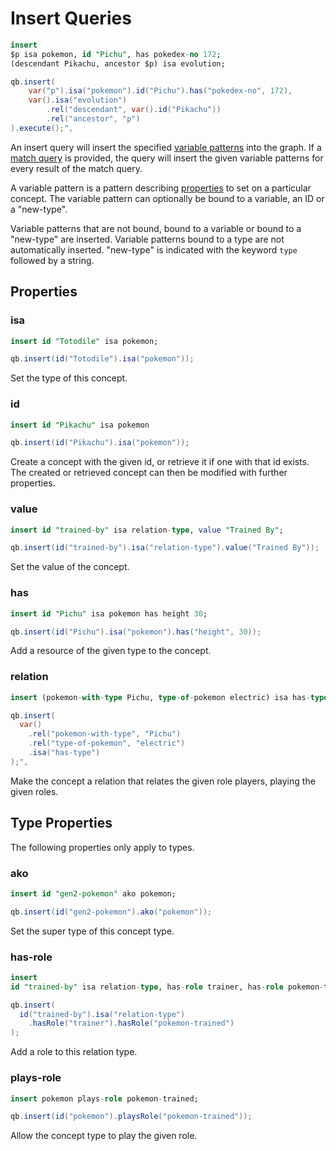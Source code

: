 # Insert Queries

```sql
insert
$p isa pokemon, id "Pichu", has pokedex-no 172;
(descendant Pikachu, ancestor $p) isa evolution;
```
```java
qb.insert(
    var("p").isa("pokemon").id("Pichu").has("pokedex-no", 172),
    var().isa("evolution")
        .rel("descendant", var().id("Pikachu"))
        .rel("ancestor", "p")
).execute();",
```

An insert query will insert the specified [variable
patterns](#variable-patterns) into the graph. If a [match
query](match-queries.md) is provided, the query will insert the given variable
patterns for every result of the match query.

A variable pattern is a pattern describing [properties](#properties) to set on
a particular concept. The variable pattern can optionally be bound to a
variable, an ID or a "new-type".

Variable patterns that are not bound, bound to a variable or bound to a
"new-type" are inserted. Variable patterns bound to a type are not
automatically inserted. "new-type" is indicated with the keyword `type`
followed by a string.

## Properties

### isa

```sql
insert id "Totodile" isa pokemon;
```
```java
qb.insert(id("Totodile").isa("pokemon"));
```

Set the type of this concept.

### id

```sql
insert id "Pikachu" isa pokemon
```
```java
qb.insert(id("Pikachu").isa("pokemon"));
```

Create a concept with the given id, or retrieve it if one with that id exists.
The created or retrieved concept can then be modified with further properties.

### value

```sql
insert id "trained-by" isa relation-type, value "Trained By";
```
```java
qb.insert(id("trained-by").isa("relation-type").value("Trained By"));
```

Set the value of the concept.

### has

```sql
insert id "Pichu" isa pokemon has height 30;
```
```java
qb.insert(id("Pichu").isa("pokemon").has("height", 30));
```

Add a resource of the given type to the concept.

### relation

```sql
insert (pokemon-with-type Pichu, type-of-pokemon electric) isa has-type;
```
```java
qb.insert(
  var()
    .rel("pokemon-with-type", "Pichu")
    .rel("type-of-pokemon", "electric")
    .isa("has-type")
);",
```

Make the concept a relation that relates the given role players, playing the
given roles.

## Type Properties

The following properties only apply to types.

### ako

```sql
insert id "gen2-pokemon" ako pokemon;
```
```java
qb.insert(id("gen2-pokemon").ako("pokemon"));
```

Set the super type of this concept type.

### has-role

```sql
insert
id "trained-by" isa relation-type, has-role trainer, has-role pokemon-trained;
```
```java
qb.insert(
  id("trained-by").isa("relation-type")
    .hasRole("trainer").hasRole("pokemon-trained")
);
```

Add a role to this relation type.

### plays-role

```sql
insert pokemon plays-role pokemon-trained;
```
```java
qb.insert(id("pokemon").playsRole("pokemon-trained"));
```

Allow the concept type to play the given role.
